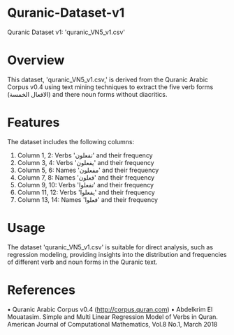 # Quranic-Dataset-v1
Quranic Dataset v1: 'quranic_VN5_v1.csv'

# Overview
This dataset, 'quranic_VN5_v1.csv,' is derived from the Quranic Arabic Corpus v0.4 using text mining techniques to extract the five verb forms (الافعال الخمسة) and there  noun forms  without diacritics.
# Features
The dataset includes the following columns:
1.	Column 1, 2: Verbs 'تفعلون' and their frequency
2.	Column 3, 4: Verbs 'يفعلون' and their frequency
3.	Column 5, 6: Names 'مفعلون' and their frequency
4.	Column 7, 8: Names 'فعلون' and their frequency
5.	Column 9, 10: Verbs 'تفعلوا' and their frequency
6.	Column 11, 12: Verbs 'يفعلوا' and their frequency
7.	Column 13, 14: Names 'فعلوا' and their frequency
   
# Usage
The dataset 'quranic_VN5_v1.csv' is suitable for direct analysis, such as regression modeling, providing insights into the distribution and frequencies of different verb and noun forms in the Quranic text.

# References
•	Quranic Arabic Corpus v0.4 (http://corpus.quran.com)
•	Abdelkrim El Mouatasim. Simple and Multi Linear Regression Model of Verbs in Quran. American Journal of Computational Mathematics, Vol.8 No.1, March 2018

